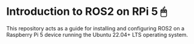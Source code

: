 # Introduction to ROS2 on RPi 5 🖱
This repository acts as a guide for installing and configuring ROS2 on a Raspberry Pi 5 device running the Ubuntu 22.04+ LTS operating system. 
